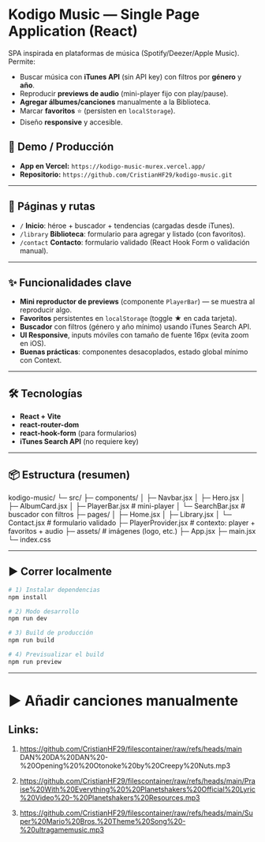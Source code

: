 # Kodigo Music — Single Page Application (React)

SPA inspirada en plataformas de música (Spotify/Deezer/Apple Music). Permite:
- Buscar música con **iTunes API** (sin API key) con filtros por **género** y **año**.
- Reproducir **previews de audio** (mini-player fijo con play/pause).
- **Agregar álbumes/canciones** manualmente a la Biblioteca.
- Marcar **favoritos** ⭐ (persisten en `localStorage`).
- Diseño **responsive** y accesible.

## 🚀 Demo / Producción
- **App en Vercel:** `https://kodigo-music-murex.vercel.app/`  
- **Repositorio:** `https://github.com/CristianHF29/kodigo-music.git`

---

## 🧩 Páginas y rutas
- `/` **Inicio**: héroe + buscador + tendencias (cargadas desde iTunes).
- `/library` **Biblioteca**: formulario para agregar y listado (con favoritos).
- `/contact` **Contacto**: formulario validado (React Hook Form o validación manual).

---

## ✨ Funcionalidades clave
- **Mini reproductor de previews** (componente `PlayerBar`) — se muestra al reproducir algo.
- **Favoritos** persistentes en `localStorage` (toggle ★ en cada tarjeta).
- **Buscador** con filtros (género y año mínimo) usando iTunes Search API.
- **UI Responsive**, inputs móviles con tamaño de fuente 16px (evita zoom en iOS).
- **Buenas prácticas**: componentes desacoplados, estado global mínimo con Context.

---

## 🛠️ Tecnologías
- **React + Vite**
- **react-router-dom**
- **react-hook-form** (para formularios)
- **iTunes Search API** (no requiere key)

---

## 📦 Estructura (resumen)
kodigo-music/
└─ src/
   ├─ components/
   │  ├─ Navbar.jsx
   │  ├─ Hero.jsx
   │  ├─ AlbumCard.jsx
   │  ├─ PlayerBar.jsx          # mini-player
   │  └─ SearchBar.jsx          # buscador con filtros
   ├─ pages/
   │  ├─ Home.jsx
   │  ├─ Library.jsx
   │  └─ Contact.jsx            # formulario validado
   ├─ PlayerProvider.jsx        # contexto: player + favoritos + audio
   ├─ assets/                   # imágenes (logo, etc.)
   ├─ App.jsx
   ├─ main.jsx
   └─ index.css

---

## ▶️ Correr localmente

```bash
# 1) Instalar dependencias
npm install

# 2) Modo desarrollo
npm run dev

# 3) Build de producción
npm run build

# 4) Previsualizar el build
npm run preview
```

---

# ▶️ Añadir canciones manualmente
## Links:

1. https://github.com/CristianHF29/filescontainer/raw/refs/heads/main DAN%20DA%20DAN%20-%20Opening%20%20Otonoke%20by%20Creepy%20Nuts.mp3

2. https://github.com/CristianHF29/filescontainer/raw/refs/heads/main/Praise%20With%20Everything%20%20Planetshakers%20Official%20Lyric%20Video%20-%20Planetshakers%20Resources.mp3

3. https://github.com/CristianHF29/filescontainer/raw/refs/heads/main/Super%20Mario%20Bros.%20Theme%20Song%20-%20ultragamemusic.mp3
